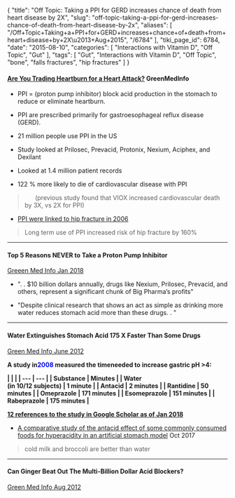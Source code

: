 {
    "title": "Off Topic: Taking a PPI for GERD increases chance of death from heart disease by 2X",
    "slug": "off-topic-taking-a-ppi-for-gerd-increases-chance-of-death-from-heart-disease-by-2x",
    "aliases": [
        "/Off+Topic+Taking+a+PPI+for+GERD+increases+chance+of+death+from+heart+disease+by+2X\u2013+Aug+2015",
        "/6784"
    ],
    "tiki_page_id": 6784,
    "date": "2015-08-10",
    "categories": [
        "Interactions with Vitamin D",
        "Off Topic",
        "Gut"
    ],
    "tags": [
        "Gut",
        "Interactions with Vitamin D",
        "Off Topic",
        "bone",
        "falls fractures",
        "hip fractures"
    ]
}


#### [Are You Trading Heartburn for a Heart Attack?](http://www.greenmedinfo.com/blog/are-you-trading-heartburn-heart-attack) GreenMedInfo

* PPI = (proton pump inhibitor) block acid production in the stomach to reduce or eliminate heartburn.  

* PPI are prescribed primarily for gastroesophageal reflux disease (GERD). 

* 21 million people use PPI in the US

* Study looked at Prilosec, Prevacid, Protonix, Nexium, Aciphex, and Dexilant

* Looked at 1.4 million patient records

* 122 % more likely to die of cardiovascular disease with PPI

> &nbsp; &nbsp; &nbsp; (previous study found that VIOX increased cardiovascular death by 3X, vs 2X for PPI)

* [PPI were linked to hip fracture in 2006](http://www.ncbi.nlm.nih.gov/pubmed/17190895)

> Long term use of PPI increased risk of hip fracture by 160%

---

#### Top 5 Reasons NEVER to Take a Proton Pump Inhibitor

[Greeen Med Info Jan 2018](http://www.greenmedinfo.com/blog/top-5-reasons-never-take-proton-pump-inhibitor)

* ". . $10 billion dollars annually, drugs like Nexium, Prilosec, Prevacid, and others, represent a significant chunk of Big Pharma’s profits"

* "Despite clinical research that shows an act as simple as drinking more water reduces stomach acid more than these drugs. . "

---

#### Water Extinguishes Stomach Acid 175 X Faster Than Some Drugs

[Green Med Info June 2012](http://www.greenmedinfo.com/blog/water-extinguishes-stomach-acid-175x-faster-some-drugs)

 **A study in<span style="color:#00F;">2008</span> measured the timeneeded to increase gastric pH >4:** 

 **| | |
| --- | --- |
| Substance | Minutes |
| Water<br> (in 10/12 subjects) | 1 minute |
| Antacid  | 2 minutes |
| Rantidine  | 50 minutes |
| Omeprazole  | 171 minutes |
| Esomeprazole | 151 minutes |
| Rabeprazole  | 175 minutes |** 

 **[12 references to the study in Google Scholar as of Jan 2018](https://scholar.google.com/scholar?cites=9937135596852570556&as_sdt=5,48&sciodt=0,48&hl=en)** 

* [A comparative study of the antacid effect of some commonly consumed foods for hyperacidity in an artificial stomach model](https://www.sciencedirect.com/science/article/pii/S0965229917302273) Oct 2017

> cold milk and broccoli are better than water

---

#### Can Ginger Beat Out The Multi-Billion Dollar Acid Blockers?

[Green Med Info Aug 2012](http://www.greenmedinfo.com/blog/can-ginger-beat-out-multi-billion-dollar-acid-blockers)